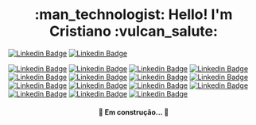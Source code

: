

<h1 align="center"> 
	:man_technologist: Hello! I'm Cristiano :vulcan_salute:
</h1>  


[![Linkedin Badge](https://img.shields.io/badge/LinkedIn-0077B5?style=for-the-badge&logo=linkedin&logoColor=white&link=https://www.linkedin.com/in/prasempreweb/)](https://www.linkedin.com/in/prasempreweb/)
[![Linkedin Badge](https://img.shields.io/badge/GitHub-100000?style=for-the-badge&logo=github&logoColor=white&link=https://https://github.com/PraSempreWeb/)](https://github.com/PraSempreWeb/)  




[![Linkedin Badge](https://img.shields.io/badge/HTML-239120?style=for-the-badge&logo=html5&logoColor=white&link=https://www.w3.org/html/)](https://www.w3.org/html/) 
[![Linkedin Badge](https://img.shields.io/badge/CSS3-1572B6?style=for-the-badge&logo=css3&logoColor=white&link=https://www.w3schools.com/css/)](https://www.w3schools.com/css/)
[![Linkedin Badge](https://img.shields.io/badge/JavaScript-F7DF1E?style=for-the-badge&logo=javascript&logoColor=black&link=https://developer.mozilla.org/en-US/docs/Web/JavaScript/)](https://developer.mozilla.org/en-US/docs/Web/JavaScript/) 
[![Linkedin Badge](https://img.shields.io/badge/Markdown-000000?style=for-the-badge&logo=markdown&logoColor=white&link=https://www.markdownguide.org/basic-syntax//)](https://www.markdownguide.org/basic-syntax/) 
[![Linkedin Badge](https://img.shields.io/badge/Bootstrap-563D7C?style=for-the-badge&logo=bootstrap&logoColor=white&link=https://www.w3schools.com/bootstrap/bootstrap_ver.asp)](https://www.w3schools.com/bootstrap/bootstrap_ver.asp) 
[![Linkedin Badge](https://img.shields.io/badge/MySQL-00000F?style=for-the-badge&logo=mysql&logoColor=white&link=https://dev.mysql.com/doc//)](https://dev.mysql.com/doc//) 
[![Linkedin Badge](https://img.shields.io/badge/Microsoft_Excel-217346?style=for-the-badge&logo=microsoft-excel&logoColor=white&link=https://developer.microsoft.com/pt-br/excel/docs/)](https://developer.microsoft.com/pt-br/excel/docs/) 
[![Linkedin Badge](https://img.shields.io/badge/Visual_Studio_Code-0078D4?style=for-the-badge&logo=visual%20studio%20code&logoColor=white&link=https://code.visualstudio.com//)](https://code.visualstudio.com//) 
[![Linkedin Badge](https://img.shields.io/badge/Visual_Studio_2019-5C2D91?style=for-the-badge&logo=visual%20studio&logoColor=white&link=https://visualstudio.microsoft.com/pt-br/downloads//)](https://visualstudio.microsoft.com/pt-br/downloads//) 
[![Linkedin Badge](https://img.shields.io/badge/Git-F05032?style=for-the-badge&logo=git&logoColor=white&link=https://git-scm.com/doc/)](https://git-scm.com/doc/) 
[![Linkedin Badge](https://img.shields.io/badge/C%2B%2B-00599C?style=for-the-badge&logo=c%2B%2B&logoColor=white&link=https://www.w3schools.com/cpp/default.asp)](https://www.w3schools.com/cpp/default.asp) 
[![Linkedin Badge](https://img.shields.io/badge/C%23-239120?style=for-the-badge&logo=c-sharp&logoColor=white&link=https://www.w3schools.com/cs/default.asp)](https://www.w3schools.com/cs/default.asp)
[![Linkedin Badge](https://img.shields.io/badge/Java-ED8B00?style=for-the-badge&logo=java&logoColor=white&link=https://www.w3schools.com/java/default.asp)](https://www.w3schools.com/java/default.asp)
[![Linkedin Badge](https://img.shields.io/badge/PHP-777BB4?style=for-the-badge&logo=php&logoColor=white&link=https://www.w3schools.com/php/default.asp)](https://www.w3schools.com/php/default.asp)
[![Linkedin Badge](https://img.shields.io/badge/Ubuntu-E95420?style=for-the-badge&logo=ubuntu&logoColor=white&link=https://ubuntu.com/download/desktop)](https://ubuntu.com/download/desktop)


































<h4 align="center"> 
	🚧  Em construção...  🚧
</h4>
  

